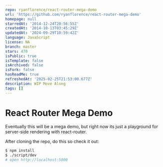 ```yaml
---
repo: ryanflorence/react-router-mega-demo
url: 'https://github.com/ryanflorence/react-router-mega-demo'
homepage: null
starredAt: '2014-12-24T20:56:55Z'
createdAt: '2014-10-13T03:45:29Z'
updatedAt: '2024-09-29T10:59:42Z'
language: JavaScript
license: NA
branch: master
stars: 470
isPublic: true
isTemplate: false
isArchived: false
isFork: false
hasReadMe: true
refreshedAt: '2025-02-25T21:53:00.677Z'
description: WIP Move Along
tags: []
---
```


React Router Mega Demo
======================

Eventually this will be a mega demo, but right now its just a playground
for server-side rendering with react-router.

After cloning the repo, do this so check it out:

```sh
$ npm install
$ ./script/dev
# open http://localhost:5000
```

